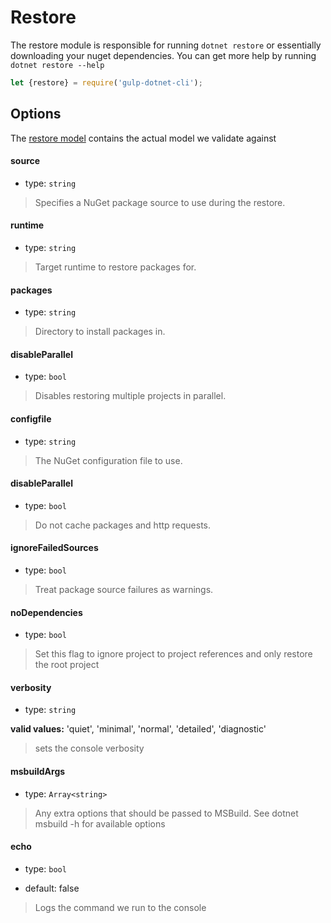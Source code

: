 # Restore

The restore module is responsible for running `dotnet restore` or essentially downloading your nuget dependencies. You can get more help by running `dotnet restore --help`

```js
let {restore} = require('gulp-dotnet-cli');

```


## Options

The [restore model](/lib/models/RestoreModel.js) contains the actual model we validate against


#### source

* type: `string`

> Specifies a NuGet package source to use during the restore.

#### runtime

* type: `string`

> Target runtime to restore packages for.

#### packages

* type: `string`

> Directory to install packages in.

#### disableParallel

* type: `bool`

> Disables restoring multiple projects in parallel.

#### configfile

* type: `string`

> The NuGet configuration file to use.

#### disableParallel

* type: `bool`

> Do not cache packages and http requests.

#### ignoreFailedSources

* type: `bool`

> Treat package source failures as warnings.

#### noDependencies

* type: `bool`

> Set this flag to ignore project to project references and only restore the root project


#### verbosity 

* type: `string`

**valid values:** 'quiet', 'minimal', 'normal', 'detailed', 'diagnostic'

> sets the console verbosity


#### msbuildArgs

* type: `Array<string>`

> Any extra options that should be passed to MSBuild. See dotnet msbuild -h for available options

#### echo

* type: `bool`

* default: false

> Logs the command we run to the console